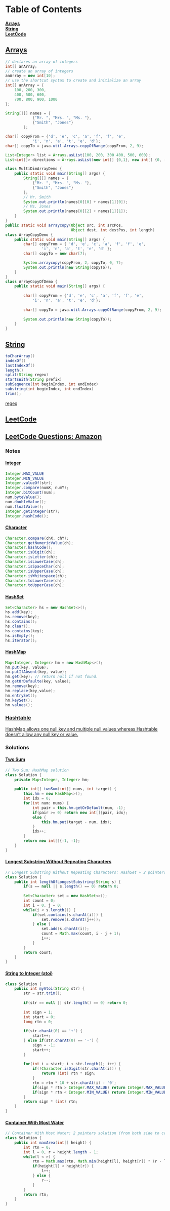 # Table of Contents
**[Arrays](#Arrays)**<br>
**[String](#String)**<br>
**[LeetCode](#LeetCode)**<br>

## [Arrays](https://docs.oracle.com/javase/tutorial/java/nutsandbolts/arrays.html)
```java
// declares an array of integers
int[] anArray;
// create an array of integers
anArray = new int[10];
// use the shortcut syntax to create and initialize an array
int[] anArray = { 
    100, 200, 300,
    400, 500, 600, 
    700, 800, 900, 1000
};

String[][] names = {
            {"Mr. ", "Mrs. ", "Ms. "},
            {"Smith", "Jones"}
        };

char[] copyFrom = {'d', 'e', 'c', 'a', 'f', 'f', 'e',
            'i', 'n', 'a', 't', 'e', 'd'};
char[] copyTo = java.util.Arrays.copyOfRange(copyFrom, 2, 9);

List<Integer> list = Arrays.asList{100, 200, 300 400, 500, 600};
List<int[]> directions = Arrays.asList(new int[] {0,1}, new int[] {0, -1}, new int[] {1, 0}, new int[] {-1, 0}); 

class MultiDimArrayDemo {
    public static void main(String[] args) {
        String[][] names = {
            {"Mr. ", "Mrs. ", "Ms. "},
            {"Smith", "Jones"}
        };
        // Mr. Smith
        System.out.println(names[0][0] + names[1][0]);
        // Ms. Jones
        System.out.println(names[0][2] + names[1][1]);
    }
}
public static void arraycopy(Object src, int srcPos,
                             Object dest, int destPos, int length)
class ArrayCopyDemo {
    public static void main(String[] args) {
        char[] copyFrom = { 'd', 'e', 'c', 'a', 'f', 'f', 'e',
			    'i', 'n', 'a', 't', 'e', 'd' };
        char[] copyTo = new char[7];

        System.arraycopy(copyFrom, 2, copyTo, 0, 7);
        System.out.println(new String(copyTo));
    }
}
class ArrayCopyOfDemo {
    public static void main(String[] args) {
        
        char[] copyFrom = {'d', 'e', 'c', 'a', 'f', 'f', 'e',
            'i', 'n', 'a', 't', 'e', 'd'};
            
        char[] copyTo = java.util.Arrays.copyOfRange(copyFrom, 2, 9);
        
        System.out.println(new String(copyTo));
    }
}
```

## [String](https://docs.oracle.com/javase/8/docs/api/java/lang/String.html)
```java
toCharArray()
indexOf()
lastIndexOf()
length()
split(String regex)
startsWith(String prefix)
subSequence(int beginIndex, int endIndex)
substring(int beginIndex, int endIndex)
trim();
```
[regex](https://docs.oracle.com/javase/8/docs/api/java/util/regex/Pattern.html#sum)

## [LeetCode](https://leetcode.com)
## [LeetCode Questions: Amazon](https://leetcode.com/explore/interview/card/amazon/76/array-and-strings/)

### Notes
#### [Integer](https://docs.oracle.com/javase/8/docs/api/java/lang/Integer.html)
```java
Integer.MAX_VALUE
Integer.MIN_VALUE
Integer.valueOf(str);
Integer.compare(numX, numY);
Integer.bitCount(num);
num.byteValue();
num.doubleValue();
num.floatValue();
Integer.getInteger(str);
Integer.hashCode();
```
#### [Character](https://docs.oracle.com/javase/8/docs/api/java/lang/Character.html)
```java
Character.compare(chX, chY);
Character.getNumericValue(ch);
Character.hashCode();
Character.isDigit(ch);
Character.isLetter(ch);
Character.isLowerCase(ch);
Character.isSpaceChar(ch);
Character.isUpperCase(ch);
Character.isWhitespace(ch);
Character.toLowerCase(ch);
Character.toUpperCase(ch);
```
#### [HashSet](https://docs.oracle.com/javase/8/docs/api/java/util/HashSet.html)
```java
Set<Character> hs = new HashSet<>();
hs.add(key);
hs.remove(key);
hs.contains();
hs.clear();
hs.contains(key);
hs.isEmpty();
hs.iterator();
```
#### [HashMap](https://docs.oracle.com/javase/8/docs/api/java/util/HashMap.html)
```java
Map<Integer, Integer> hm = new HashMap<>();
hm.put(key, value);
hm.putIfAbsent(key, value);
hm.get(key); // return null if not found.
hm.getOrDefaulte(key, value);
hm.remove(key);
hm.replace(key,value);
hm.entrySet();
hm.keySet();
hm.values();
```
### [Hashtable](https://docs.oracle.com/javase/8/docs/api/java/util/Hashtable.html)
[HashMap allows one null key and multiple null values whereas Hashtable doesn’t allow any null key or value.](https://www.geeksforgeeks.org/differences-between-hashmap-and-hashtable-in-java/)


### Solutions
#### [Two Sum](https://leetcode.com/explore/interview/card/amazon/76/array-and-strings/508/)
```java
// Two Sum: HashMap solution
class Solution {
    private Map<Integer, Integer> hm;
    
    public int[] twoSum(int[] nums, int target) {
        this.hm = new HashMap<>();
        int idx = 0;
        for(int num: nums) {
            int pair = this.hm.getOrDefault(num, -1);
            if(pair >= 0) return new int[]{pair, idx};
            else {
                this.hm.put(target - num, idx);
            }
            idx++;
        }
        return new int[]{-1, -1};
    }
}
```

#### [Longest Substring Without Repeating Characters](https://leetcode.com/explore/interview/card/amazon/76/array-and-strings/2961/)
```java
// Longest Substring Without Repeating Characters: HashSet + 2 pointers solution
class Solution {
    public int lengthOfLongestSubstring(String s) {
        if(s == null || s.length() == 0) return 0;
        
        Set<Character> set = new HashSet<>();
        int count = 0;
        int i = 0, j = 0;
        while(i < s.length()) {
            if(set.contains(s.charAt(i))) {
                set.remove(s.charAt(j++));
            } else {
                set.add(s.charAt(i));
                count = Math.max(count, i - j + 1);
                i++;
            }
        }
        return count;
    }
}
```
#### [String to Integer (atoi)](https://leetcode.com/explore/interview/card/amazon/76/array-and-strings/2962/)
```java
class Solution {
    public int myAtoi(String str) {
        str = str.trim();
        
        if(str == null || str.length() == 0) return 0;
        
        int sign = 1;
        int start = 0;
        long rtn = 0;
        
        if(str.charAt(0) == '+') {
            start++;
        } else if(str.charAt(0) == '-') {
            sign = -1;
            start++;
        }
        
        for(int i = start; i < str.length(); i++) {
            if(!Character.isDigit(str.charAt(i))) {
                return (int) rtn * sign;
            }
            rtn = rtn * 10 + str.charAt(i) - '0';
            if(sign * rtn > Integer.MAX_VALUE) return Integer.MAX_VALUE;
            if(sign * rtn < Integer.MIN_VALUE) return Integer.MIN_VALUE;
        }
        return sign * (int) rtn;
    }
}
```
#### [Container With Most Water](https://leetcode.com/explore/interview/card/amazon/76/array-and-strings/2963/)
```java
// Container With Most Water: 2 pointers solution (from both side to central)
class Solution {
    public int maxArea(int[] height) {
        int rtn = 0;
        int l = 0, r = height.length - 1;
        while(l < r) {
            rtn = Math.max(rtn, Math.min(height[l], height[r]) * (r - l));
            if(height[l] < height[r]) {
                l++;
            } else {
                r--;
            }
        }
        return rtn;
    }
}

```
